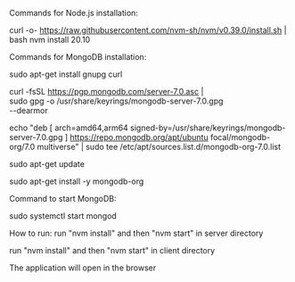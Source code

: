 Commands for Node.js installation:

curl -o- https://raw.githubusercontent.com/nvm-sh/nvm/v0.39.0/install.sh | bash
nvm install 20.10

Commands for MongoDB installation:

sudo apt-get install gnupg curl

curl -fsSL https://pgp.mongodb.com/server-7.0.asc | \
   sudo gpg -o /usr/share/keyrings/mongodb-server-7.0.gpg \
   --dearmor
   
echo "deb [ arch=amd64,arm64 signed-by=/usr/share/keyrings/mongodb-server-7.0.gpg ] https://repo.mongodb.org/apt/ubuntu focal/mongodb-org/7.0 multiverse" | sudo tee /etc/apt/sources.list.d/mongodb-org-7.0.list

sudo apt-get update

sudo apt-get install -y mongodb-org

Command to start MongoDB:

sudo systemctl start mongod

How to run:
run "nvm install" and then "nvm start" in server directory

run "nvm install" and then "nvm start" in client directory

The application will open in the browser
